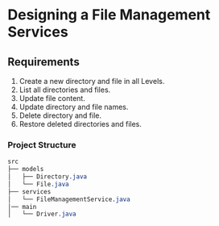 # Designing a File Management Services

## Requirements

1. Create a new directory and file in all Levels.
2. List all directories and files.
3. Update file content.
4. Update directory and file names.
5. Delete directory and file.
6. Restore deleted directories and files.

### Project Structure

```css
src
├── models
│   ├── Directory.java
│   └── File.java
├── services
│   └── FileManagementService.java
│── main
│   └── Driver.java

```
